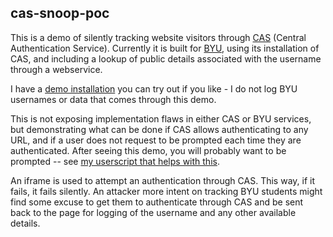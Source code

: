 cas-snoop-poc
---

This is a demo of silently tracking website visitors through [CAS](http://www.jasig.org/cas) (Central Authentication Service).  Currently it is built for [BYU](http://www.byu.edu), using its installation of CAS, and including a lookup of public details associated with the username through a webservice.

I have a [demo installation](http://scintill.net/cas-snoop-poc/) you can try out if you like - I do not log BYU usernames or data that comes through this demo.

This is not exposing implementation flaws in either CAS or BYU services, but demonstrating what can be done if CAS allows authenticating to any URL, and if a user does not request to be prompted each time they are authenticated.  After seeing this demo, you will probably want to be prompted -- see [my userscript that helps with this](http://userscripts.org/scripts/show/123298).

An iframe is used to attempt an authentication through CAS.  This way, if it fails, it fails silently.  An attacker more intent on tracking BYU students might find some excuse to get them to authenticate through CAS and be sent back to the page for logging of the username and any other available details.

